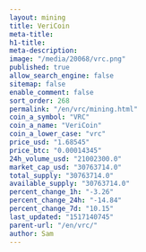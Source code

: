 ```yaml
---
layout: mining
title: VeriCoin
meta-title: 
h1-title: 
meta-description: 
image: "/media/20068/vrc.png"
published: true
allow_search_engine: false
sitemap: false
enable_comment: false
sort_order: 268
permalink: "/en/vrc/mining.html"
coin_a_symbol: "VRC"
coin_a_name: "VeriCoin"
coin_a_lower_case: "vrc"
price_usd: "1.68545"
price_btc: "0.00014345"
24h_volume_usd: "21002300.0"
market_cap_usd: "30763714.0"
total_supply: "30763714.0"
available_supply: "30763714.0"
percent_change_1h: "-3.26"
percent_change_24h: "-14.84"
percent_change_7d: "10.15"
last_updated: "1517140745"
parent-url: "/en/vrc/"
author: Sam
---
```


